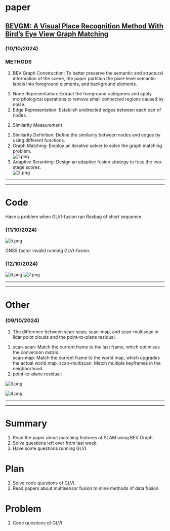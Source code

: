 # paper
## [BEVGM: A Visual Place Recognition Method With Bird’s Eye View Graph Matching](https://ieeexplore.ieee.org/document/10502165/)
### (10/10/2024)
### METHODS
1. BEV Graph Construction: To better preserve the semantic and structural information of the scene, the paper partition the pixel-level semantic labels into foreground elements, and background elements.  
1) Node Representation: Extract the foreground categories and apply morphological operations to remove small connected regions caused by noise.
2) Edge Representation: Establish undirected edges between each pair of nodes.  
2. Similarity Measurement
1) Similarity Definition: Define the similarity between nodes and edges by using different functions.
2) Graph Matching: Employ an iterative solver to solve the graph matching problem.  
![1.png](https://github.com/zhangx297/2024-Weekly-Report/blob/main/Pictures%20of%20papers/BEVGM_1.png)
3) Adaptive Reranking: Design an adaptive fusion strategy to fuse the two-stage scores.  
![2.png](https://github.com/zhangx297/2024-Weekly-Report/blob/main/Pictures%20of%20papers/BEVGM_2.png)

---------------------------------------------------------------------------------------------------------------------
---------------------------------------------------------------------------------------------------------------------

# Code
Have a problem when GLVI-fusion ran Rosbag of short sequence.
### (11/10/2024)
![5.png](https://github.com/zhangx297/2024-Weekly-Report/blob/main/Pictures%20of%20papers/campus_10_11.png)

GNSS factor invalid running GLVI-fusion.
### (12/10/2024)
![6.png](https://github.com/zhangx297/2024-Weekly-Report/blob/main/Pictures%20of%20papers/10_12.png)
![7.png](https://github.com/zhangx297/2024-Weekly-Report/blob/main/Pictures%20of%20papers/GLVI_diagram.png)

---------------------------------------------------------------------------------------------------------------------
---------------------------------------------------------------------------------------------------------------------

# Other
### (09/10/2024)
1. The difference between scan-scan, scan-map, and scan-multiscan in lidar point clouds and the point-to-plane residual.
1) scan-scan: Match the current frame to the last frame, which optimises the conversion matrix.  
scan-map: Match the current frame to the world map, which upgrades the actual world map.
scan-multiscan: Match multiple keyframes in the neighborhood.
2) point-to-plane residual:  

![3.png](https://github.com/zhangx297/2024-Weekly-Report/blob/main/Pictures%20of%20papers/point-to-plane_1.jpg)  

![4.png](https://github.com/zhangx297/2024-Weekly-Report/blob/main/Pictures%20of%20papers/point-to-plane_2.png)  

---------------------------------------------------------------------------------------------------------------------
---------------------------------------------------------------------------------------------------------------------

# Summary
1. Read the paper about matching features of SLAM using BEV Graph.
2. Solve questions left over from last week.
3. Have some questions running GLVI. 
# Plan 
1. Solve code quesitons of GLVI.
2. Read papers about multisensor fusion to mine methods of data fusion.
# Problem
1. Code questions of GLVI